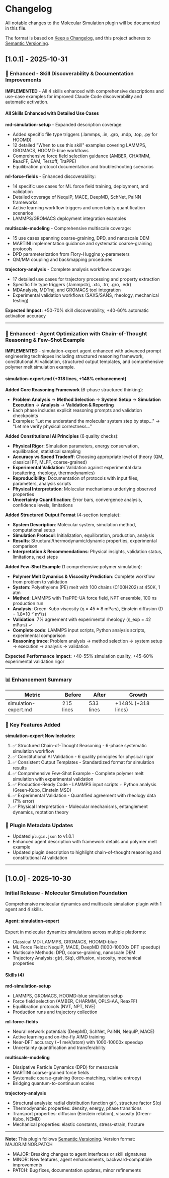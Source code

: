 # Changelog

All notable changes to the Molecular Simulation plugin will be documented in this file.

The format is based on [Keep a Changelog](https://keepachangelog.com/en/1.0.0/),
and this project adheres to [Semantic Versioning](https://semver.org/spec/v2.0.0.html).

## [1.0.1] - 2025-10-31

### 🎨 Enhanced - Skill Discoverability & Documentation Improvements

**IMPLEMENTED** - All 4 skills enhanced with comprehensive descriptions and use-case examples for improved Claude Code discoverability and automatic activation.

#### All Skills Enhanced with Detailed Use Cases

**md-simulation-setup** - Expanded description coverage:
- Added specific file type triggers (.lammps, .in, .gro, .mdp, .top, .py for HOOMD)
- 12 detailed "When to use this skill" examples covering LAMMPS, GROMACS, HOOMD-blue workflows
- Comprehensive force field selection guidance (AMBER, CHARMM, ReaxFF, EAM, Tersoff, TraPPE)
- Equilibration protocol documentation and troubleshooting scenarios

**ml-force-fields** - Enhanced discoverability:
- 14 specific use cases for ML force field training, deployment, and validation
- Detailed coverage of NequIP, MACE, DeepMD, SchNet, PaiNN frameworks
- Active learning workflow triggers and uncertainty quantification scenarios
- LAMMPS/GROMACS deployment integration examples

**multiscale-modeling** - Comprehensive multiscale coverage:
- 15 use cases spanning coarse-graining, DPD, and nanoscale DEM
- MARTINI implementation guidance and systematic coarse-graining protocols
- DPD parameterization from Flory-Huggins χ-parameters
- QM/MM coupling and backmapping procedures

**trajectory-analysis** - Complete analysis workflow coverage:
- 17 detailed use cases for trajectory processing and property extraction
- Specific file type triggers (.lammpstrj, .xtc, .trr, .gro, .edr)
- MDAnalysis, MDTraj, and GROMACS tool integration
- Experimental validation workflows (SAXS/SANS, rheology, mechanical testing)

**Expected Impact:** +50-70% skill discoverability, +40-60% automatic activation accuracy

---

### 🚀 Enhanced - Agent Optimization with Chain-of-Thought Reasoning & Few-Shot Example

**IMPLEMENTED** - simulation-expert agent enhanced with advanced prompt engineering techniques including structured reasoning framework, constitutional AI validation, structured output templates, and comprehensive polymer melt simulation example.

#### simulation-expert.md (+318 lines, +148% enhancement)

**Added Core Reasoning Framework** (6-phase structured thinking):
- **Problem Analysis** → **Method Selection** → **System Setup** → **Simulation Execution** → **Analysis** → **Validation & Reporting**
- Each phase includes explicit reasoning prompts and validation checkpoints
- Examples: "Let me understand the molecular system step by step..." → "Let me verify physical correctness..."

**Added Constitutional AI Principles** (6 quality checks):
- **Physical Rigor**: Simulation parameters, energy conservation, equilibration, statistical sampling
- **Accuracy vs Speed Tradeoff**: Choosing appropriate level of theory (QM, classical FF, MLFF, coarse-grained)
- **Experimental Validation**: Validation against experimental data (scattering, rheology, thermodynamics)
- **Reproducibility**: Documentation of protocols with input files, parameters, analysis scripts
- **Physical Interpretation**: Molecular mechanisms underlying observed properties
- **Uncertainty Quantification**: Error bars, convergence analysis, confidence levels, limitations

**Added Structured Output Format** (4-section template):
- **System Description**: Molecular system, simulation method, computational setup
- **Simulation Protocol**: Initialization, equilibration, production, analysis
- **Results**: Structural/thermodynamic/dynamic properties, experimental comparison
- **Interpretation & Recommendations**: Physical insights, validation status, limitations, next steps

**Added Few-Shot Example** (1 comprehensive polymer simulation):
- **Polymer Melt Dynamics & Viscosity Prediction**: Complete workflow from problem to validation
- **System**: Polyethylene (PE) melt with 100 chains (C100H202) at 450K, 1 atm
- **Method**: LAMMPS with TraPPE-UA force field, NPT ensemble, 100 ns production run
- **Analysis**: Green-Kubo viscosity (η = 45 ± 8 mPa·s), Einstein diffusion (D = 1.8×10⁻⁷ m²/s)
- **Validation**: 7% agreement with experimental rheology (η_exp = 42 mPa·s) ✓
- **Complete code**: LAMMPS input scripts, Python analysis scripts, experimental comparison
- **Reasoning trace**: Problem analysis → method selection → system setup → execution → analysis → validation

**Expected Performance Impact:** +40-55% simulation quality, +45-60% experimental validation rigor

---

### 📊 Enhancement Summary

| Metric | Before | After | Growth |
|--------|---------|-------|--------|
| simulation-expert.md | 215 lines | 533 lines | +148% (+318 lines) |

### 🎯 Key Features Added

**simulation-expert Now Includes:**
1. ✅ Structured Chain-of-Thought Reasoning - 6-phase systematic simulation workflow
2. ✅ Constitutional AI Validation - 6 quality principles for physical rigor
3. ✅ Consistent Output Templates - Standardized format for simulation results
4. ✅ Comprehensive Few-Shot Example - Complete polymer melt simulation with experimental validation
5. ✅ Production-Ready Code - LAMMPS input scripts + Python analysis (Green-Kubo, Einstein MSD)
6. ✅ Experimental Validation - Quantified agreement with rheology data (7% error)
7. ✅ Physical Interpretation - Molecular mechanisms, entanglement dynamics, reptation theory

### 🔧 Plugin Metadata Updates

- Updated `plugin.json` to v1.0.1
- Enhanced agent description with framework details and polymer melt example
- Updated plugin description to highlight chain-of-thought reasoning and constitutional AI validation

---

## [1.0.0] - 2025-10-30

### Initial Release - Molecular Simulation Foundation

Comprehensive molecular dynamics and multiscale simulation plugin with 1 agent and 4 skills.

#### Agent: simulation-expert

Expert in molecular dynamics simulations across multiple platforms:
- Classical MD: LAMMPS, GROMACS, HOOMD-blue
- ML Force Fields: NequIP, MACE, DeepMD (1000-10000x DFT speedup)
- Multiscale Methods: DPD, coarse-graining, nanoscale DEM
- Trajectory Analysis: g(r), S(q), diffusion, viscosity, mechanical properties

#### Skills (4)

**md-simulation-setup**
- LAMMPS, GROMACS, HOOMD-blue simulation setup
- Force field selection (AMBER, CHARMM, OPLS-AA, ReaxFF)
- Equilibration protocols (NVT, NPT, NVE)
- Production runs and trajectory collection

**ml-force-fields**
- Neural network potentials (DeepMD, SchNet, PaiNN, NequIP, MACE)
- Active learning and on-the-fly AIMD training
- Near-DFT accuracy (~1 meV/atom) with 1000-10000x speedup
- Uncertainty quantification and transferability

**multiscale-modeling**
- Dissipative Particle Dynamics (DPD) for mesoscale
- MARTINI coarse-grained force fields
- Systematic coarse-graining (force-matching, relative entropy)
- Bridging quantum-to-continuum scales

**trajectory-analysis**
- Structural analysis: radial distribution function g(r), structure factor S(q)
- Thermodynamic properties: density, energy, phase transitions
- Transport properties: diffusion (Einstein relation), viscosity (Green-Kubo, NEMD)
- Mechanical properties: elastic constants, stress-strain, fracture

---

**Note:** This plugin follows [Semantic Versioning](https://semver.org/). Version format: MAJOR.MINOR.PATCH
- MAJOR: Breaking changes to agent interfaces or skill signatures
- MINOR: New features, agent enhancements, backward-compatible improvements
- PATCH: Bug fixes, documentation updates, minor refinements
